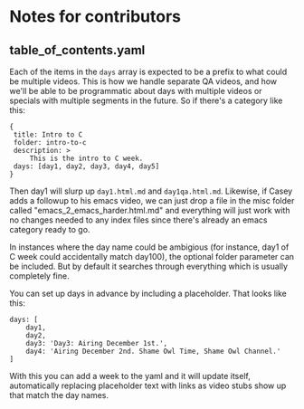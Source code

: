 # Notes for contributors

## table_of_contents.yaml

Each of the items in the `days` array is expected to be a prefix to what
could be multiple videos. This is how we handle separate QA videos, and
how we'll be able to be programmatic about days with multiple videos or
specials with multiple segments in the future.  So if there's a category
like this:

    {
     title: Intro to C
     folder: intro-to-c
     description: >
         This is the intro to C week.
     days: [day1, day2, day3, day4, day5]
    }

Then day1 will slurp up `day1.html.md` and `day1qa.html.md`.  Likewise,
if Casey adds a followup to his emacs video, we can just drop a file 
in the misc folder called "emacs_2_emacs_harder.html.md" and everything
will just work with no changes needed to any index files since there's
already an emacs category ready to go.

In instances where the day name could be ambigious (for instance, day1
of C week could accidentally match day100), the optional folder parameter
can be included.  But by default it searches through everything which
is usually completely fine.

You can set up days in advance by including a placeholder. That looks
like this:

    days: [
        day1,
        day2,
        day3: 'Day3: Airing December 1st.',
        day4: 'Airing December 2nd. Shame Owl Time, Shame Owl Channel.'
    ]

With this you can add a week to the yaml and it will update itself,
automatically replacing placeholder text with links as video stubs
show up that match the day names.
